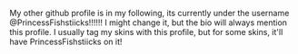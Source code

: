 My other github profile is in my following, its currently under the username @PrincessFishstiicks!!!!!!
I might change it, but the bio will always mention this profile. 
I usually tag my skins with this profile, but for some skins, it'll have PrincessFishstiicks on it!
